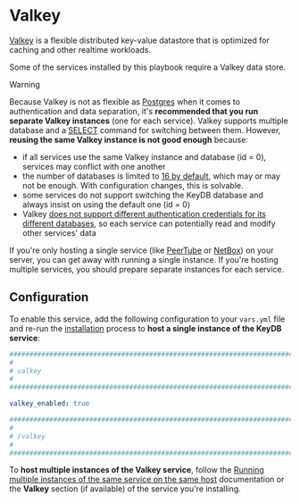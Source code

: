 # Valkey

[Valkey](https://valkey.io/) is a flexible distributed key-value datastore that is optimized for caching and other realtime workloads.

Some of the services installed by this playbook require a Valkey data store.

> [!WARNING]
> Because Valkey is not as flexible as [Postgres](postgres.md) when it comes to authentication and data separation, it's **recommended that you run separate Valkey instances** (one for each service). Valkey supports multiple database and a [SELECT](https://valkey.io/commands/select/) command for switching between them. However, **reusing the same Valkey instance is not good enough** because:

- if all services use the same Valkey instance and database (id = 0), services may conflict with one another
- the number of databases is limited to [16 by default](https://github.com/valkey-io/valkey/blob/33f42d7fb597ce28040f184ee57ed86d6f6ffbd8/valkey.conf#L396), which may or may not be enough. With configuration changes, this is solvable.
- some services do not support switching the KeyDB database and always insist on using the default one (id = 0)
- Valkey [does not support different authentication credentials for its different databases](https://stackoverflow.com/a/37262596), so each service can potentially read and modify other services' data

If you're only hosting a single service (like [PeerTube](peertube.md) or [NetBox](netbox.md)) on your server, you can get away with running a single instance. If you're hosting multiple services, you should prepare separate instances for each service.


## Configuration

To enable this service, add the following configuration to your `vars.yml` file and re-run the [installation](../installing.md) process to **host a single instance of the KeyDB service**:

```yaml
########################################################################
#                                                                      #
# valkey                                                               #
#                                                                      #
########################################################################

valkey_enabled: true

########################################################################
#                                                                      #
# /valkey                                                              #
#                                                                      #
########################################################################
```

To **host multiple instances of the Valkey service**, follow the [Running multiple instances of the same service on the same host](../running-multiple-instances.md) documentation or the **Valkey** section (if available) of the service you're installing.
